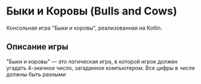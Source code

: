 # Быки и Коровы (Bulls and Cows)

Консольная игра "Быки и коровы", реализованная на Kotlin.

## Описание игры

"Быки и коровы" — это логическая игра, в которой игрок должен угадать 4-значное число, загаданное компьютером. Все цифры в числе должны быть разными

